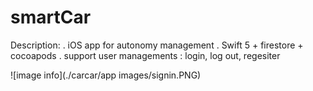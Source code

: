 # smartCar

Description:
. iOS app for autonomy management
. Swift 5 + firestore + cocoapods
. support user managements : login, log out, regesiter

![image info](./carcar/app images/signin.PNG)



